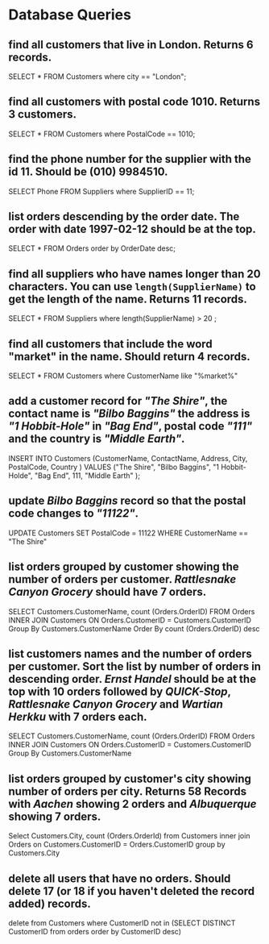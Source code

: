 # Database Queries

## find all customers that live in London. Returns 6 records.
SELECT * FROM Customers where city == "London";

## find all customers with postal code 1010. Returns 3 customers.
SELECT * FROM Customers where PostalCode == 1010;

## find the phone number for the supplier with the id 11. Should be (010) 9984510.
SELECT Phone FROM Suppliers where SupplierID == 11;

## list orders descending by the order date. The order with date 1997-02-12 should be at the top.
SELECT * FROM Orders order by OrderDate desc;

## find all suppliers who have names longer than 20 characters. You can use `length(SupplierName)` to get the length of the name. Returns 11 records.
SELECT * FROM Suppliers where length(SupplierName) > 20 ;

## find all customers that include the word "market" in the name. Should return 4 records.
SELECT * FROM Customers where CustomerName like "%market%"

## add a customer record for _"The Shire"_, the contact name is _"Bilbo Baggins"_ the address is _"1 Hobbit-Hole"_ in _"Bag End"_, postal code _"111"_ and the country is _"Middle Earth"_.
INSERT INTO Customers (CustomerName, ContactName, Address, City, PostalCode, Country )
VALUES ("The Shire", "Bilbo Baggins", "1 Hobbit-Holde", "Bag End", 111, "Middle Earth" );

## update _Bilbo Baggins_ record so that the postal code changes to _"11122"_.
UPDATE Customers
SET PostalCode = 11122
WHERE CustomerName == "The Shire"

## list orders grouped by customer showing the number of orders per customer. _Rattlesnake Canyon Grocery_ should have 7 orders.
SELECT  Customers.CustomerName, count (Orders.OrderID)
FROM Orders
INNER JOIN Customers ON Orders.CustomerID = Customers.CustomerID
Group By Customers.CustomerName
Order By count (Orders.OrderID) desc

## list customers names and the number of orders per customer. Sort the list by number of orders in descending order. _Ernst Handel_ should be at the top with 10 orders followed by _QUICK-Stop_, _Rattlesnake Canyon Grocery_ and _Wartian Herkku_ with 7 orders each.
SELECT  Customers.CustomerName, count (Orders.OrderID)
FROM Orders
INNER JOIN Customers ON Orders.CustomerID = Customers.CustomerID
Group By Customers.CustomerName

## list orders grouped by customer's city showing number of orders per city. Returns 58 Records with _Aachen_ showing 2 orders and _Albuquerque_ showing 7 orders.
Select Customers.City, count (Orders.OrderId) 
from Customers 
inner join Orders
on Customers.CustomerID = Orders.CustomerID
group by Customers.City 

## delete all users that have no orders. Should delete 17 (or 18 if you haven't deleted the record added) records.
delete from Customers where CustomerID not in
(SELECT DISTINCT CustomerID from orders order by CustomerID desc)